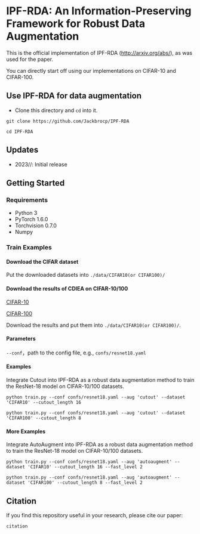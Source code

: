 # IPF-RDA: An Information-Preserving Framework for Robust Data Augmentation

This is the official implementation of IPF-RDA (http://arxiv.org/abs/), as was used for the paper.
 
You can directly start off using our implementations on CIFAR-10 and CIFAR-100.
## Use IPF-RDA for data augmentation
- Clone this directory and `cd`  into it.
 
`git clone https://github.com/Jackbrocp/IPF-RDA` 

`cd IPF-RDA`

## Updates
- 2023//: Initial release

## Getting Started
### Requirements
- Python 3
- PyTorch 1.6.0
- Torchvision 0.7.0
- Numpy
<!-- Install a fitting Pytorch version for your setup with GPU support, as our implementation  -->

### Train Examples 
#### Download the CIFAR dataset
Put the downloaded datasets into  ```./data/CIFAR10(or CIFAR100)/```

#### Download the results of CDIEA on CIFAR-10/100
[CIFAR-10](https://drive.google.com/file/d/18Kx7m7RkW4GtQjK-ltWbrJxKltg-aQIp/view?usp=sharing)

[CIFAR-100](https://drive.google.com/file/d/12mkyXfyrzmcSBBg4Cca5H6u6mbrhnzmC/view?usp=sharing)

Download the results and put them into  ```./data/CIFAR10(or CIFAR100)/```.
#### Parameters
```--conf```，path to the config file, e.g., ```confs/resnet18.yaml```
#### Examples 
Integrate Cutout into IPF-RDA as a robust data augmentation method to train the ResNet-18 model on CIFAR-10/100 datasets. 

```python train.py --conf confs/resnet18.yaml --aug 'cutout' --dataset 'CIFAR10' --cutout_length 16```

```python train.py --conf confs/resnet18.yaml --aug 'cutout' --dataset 'CIFAR100' --cutout_length 8```

#### More Examples
Integrate AutoAugment into IPF-RDA as a robust data augmentation method to train the ResNet-18 model on CIFAR-10/100 datasets. 

```python train.py --conf confs/resnet18.yaml --aug 'autoaugment' --dataset 'CIFAR10' --cutout_length 16 --fast_level 2 ```

```python train.py --conf confs/resnet18.yaml --aug 'autoaugment' --dataset 'CIFAR100' --cutout_length 8 --fast_level 2 ```

## Citation
If you find this repository useful in your research, please cite our paper:

`
citation
`

